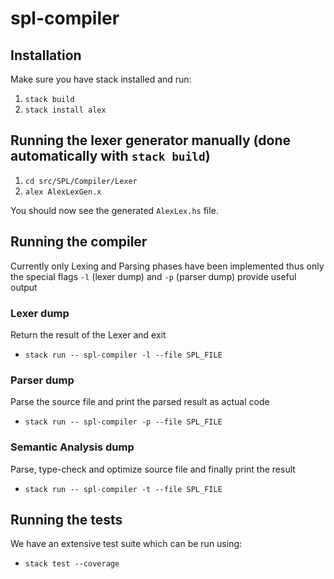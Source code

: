 # spl-compiler

## Installation

Make sure you have stack installed and run:

1. `stack build`
2. `stack install alex`

## Running the lexer generator manually (done automatically with `stack build`)

1. `cd src/SPL/Compiler/Lexer`
2. `alex AlexLexGen.x`

You should now see the generated `AlexLex.hs` file.

## Running the compiler

Currently only Lexing and Parsing phases have been implemented
thus only the special flags `-l` (lexer dump) and `-p` (parser dump)
provide useful output

### Lexer dump

Return the result of the Lexer and exit
- `stack run -- spl-compiler -l --file SPL_FILE`

### Parser dump

Parse the source file and print the parsed result as actual code

- `stack run -- spl-compiler -p --file SPL_FILE`

### Semantic Analysis dump

Parse, type-check and optimize source file and finally print the result

- `stack run -- spl-compiler -t --file SPL_FILE`

## Running the tests

We have an extensive test suite which can be run using:
- `stack test --coverage`
